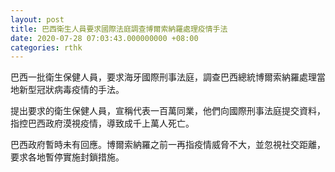 ```yaml
---
layout: post
title: 巴西衛生人員要求國際法庭調查博爾索納羅處理疫情手法
date: 2020-07-28 07:03:43.000000000 +08:00
categories: rthk
---
```


巴西一批衛生保健人員，要求海牙國際刑事法庭，調查巴西總統博爾索納羅處理當地新型冠狀病毒疫情的手法。

提出要求的衛生保健人員，宣稱代表一百萬同業，他們向國際刑事法庭提交資料，指控巴西政府漠視疫情，導致成千上萬人死亡。

巴西政府暫時未有回應。博爾索納羅之前一再指疫情威脅不大，並忽視社交距離，要求各地暫停實施封鎖措施。
